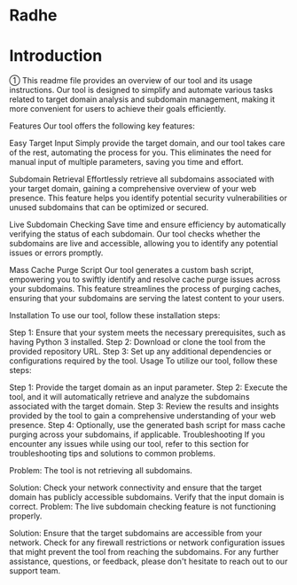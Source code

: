 # Radhe 

# Introduction

① This readme file provides an overview of our tool and its usage instructions. Our tool is designed to simplify and automate various tasks related to target domain analysis and subdomain management, making it more convenient for users to achieve their goals efficiently.

Features
Our tool offers the following key features:

Easy Target Input
Simply provide the target domain, and our tool takes care of the rest, automating the process for you. This eliminates the need for manual input of multiple parameters, saving you time and effort.

Subdomain Retrieval
Effortlessly retrieve all subdomains associated with your target domain, gaining a comprehensive overview of your web presence. This feature helps you identify potential security vulnerabilities or unused subdomains that can be optimized or secured.

Live Subdomain Checking
Save time and ensure efficiency by automatically verifying the status of each subdomain. Our tool checks whether the subdomains are live and accessible, allowing you to identify any potential issues or errors promptly.

Mass Cache Purge Script
Our tool generates a custom bash script, empowering you to swiftly identify and resolve cache purge issues across your subdomains. This feature streamlines the process of purging caches, ensuring that your subdomains are serving the latest content to your users.

Installation
To use our tool, follow these installation steps:

Step 1: Ensure that your system meets the necessary prerequisites, such as having Python 3 installed.
Step 2: Download or clone the tool from the provided repository URL.
Step 3: Set up any additional dependencies or configurations required by the tool.
Usage
To utilize our tool, follow these steps:

Step 1: Provide the target domain as an input parameter.
Step 2: Execute the tool, and it will automatically retrieve and analyze the subdomains associated with the target domain.
Step 3: Review the results and insights provided by the tool to gain a comprehensive understanding of your web presence.
Step 4: Optionally, use the generated bash script for mass cache purging across your subdomains, if applicable.
Troubleshooting
If you encounter any issues while using our tool, refer to this section for troubleshooting tips and solutions to common problems.

Problem: The tool is not retrieving all subdomains.

Solution: Check your network connectivity and ensure that the target domain has publicly accessible subdomains. Verify that the input domain is correct.
Problem: The live subdomain checking feature is not functioning properly.

Solution: Ensure that the target subdomains are accessible from your network. Check for any firewall restrictions or network configuration issues that might prevent the tool from reaching the subdomains.
For any further assistance, questions, or feedback, please don't hesitate to reach out to our support team.
